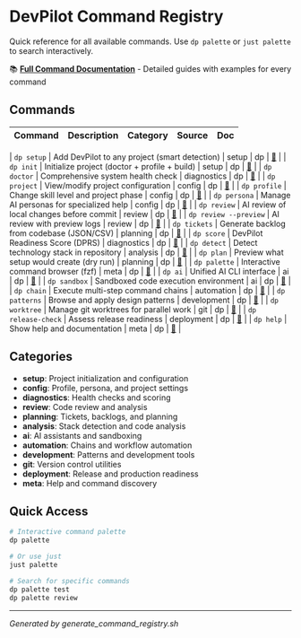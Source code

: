 # DevPilot Command Registry

Quick reference for all available commands. Use `dp palette` or `just palette` to search
interactively.

📚 **[Full Command Documentation](docs/commands/README.md)** - Detailed guides with examples for
every command

## Commands

| Command | Description | Category | Source | Doc |
| ------- | ----------- | -------- | ------ | --- |

| `dp setup` | Add DevPilot to any project (smart detection) | setup | dp |
[📖](docs/commands/dp/setup.md) | | `dp init` | Initialize project (doctor + profile + build) |
setup | dp | [📖](docs/commands/dp/init.md) | | `dp doctor` | Comprehensive system health check |
diagnostics | dp | [📖](docs/commands/dp/doctor.md) | | `dp project` | View/modify project
configuration | config | dp | [📖](docs/commands/dp/project.md) | | `dp profile` | Change skill
level and project phase | config | dp | [📖](docs/commands/dp/profile.md) | | `dp persona` | Manage
AI personas for specialized help | config | dp | [📖](docs/commands/dp/persona.md) | | `dp review` |
AI review of local changes before commit | review | dp | [📖](docs/commands/dp/review.md) | |
`dp review --preview` | AI review with preview logs | review | dp | [📖](docs/commands/dp/review.md)
| | `dp tickets` | Generate backlog from codebase (JSON/CSV) | planning | dp |
[📖](docs/commands/dp/tickets.md) | | `dp score` | DevPilot Readiness Score (DPRS) | diagnostics |
dp | [📖](docs/commands/dp/score.md) | | `dp detect` | Detect technology stack in repository |
analysis | dp | [📖](docs/commands/dp/detect.md) | | `dp plan` | Preview what setup would create
(dry run) | planning | dp | [📖](docs/commands/dp/plan.md) | | `dp palette` | Interactive command
browser (fzf) | meta | dp | [📖](docs/commands/dp/palette.md) | | `dp ai` | Unified AI CLI interface
| ai | dp | [📖](docs/commands/dp/ai.md) | | `dp sandbox` | Sandboxed code execution environment |
ai | dp | [📖](docs/commands/dp/sandbox.md) | | `dp chain` | Execute multi-step command chains |
automation | dp | [📖](docs/commands/dp/chain.md) | | `dp patterns` | Browse and apply design
patterns | development | dp | [📖](docs/commands/dp/patterns.md) | | `dp worktree` | Manage git
worktrees for parallel work | git | dp | [📖](docs/commands/dp/worktree.md) | | `dp release-check` |
Assess release readiness | deployment | dp | [📖](docs/commands/dp/release-check.md) | | `dp help` |
Show help and documentation | meta | dp | [📖](docs/commands/dp/help.md) |

## Categories

- **setup**: Project initialization and configuration
- **config**: Profile, persona, and project settings
- **diagnostics**: Health checks and scoring
- **review**: Code review and analysis
- **planning**: Tickets, backlogs, and planning
- **analysis**: Stack detection and code analysis
- **ai**: AI assistants and sandboxing
- **automation**: Chains and workflow automation
- **development**: Patterns and development tools
- **git**: Version control utilities
- **deployment**: Release and production readiness
- **meta**: Help and command discovery

## Quick Access

```bash
# Interactive command palette
dp palette

# Or use just
just palette

# Search for specific commands
dp palette test
dp palette review
```

---

_Generated by generate_command_registry.sh_
